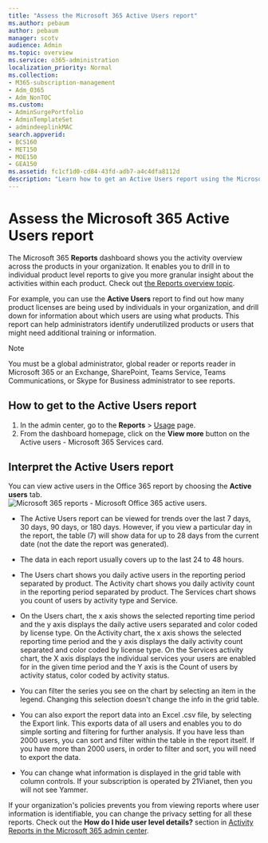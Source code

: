 ```yaml
---
title: "Assess the Microsoft 365 Active Users report"
ms.author: pebaum
author: pebaum
manager: scotv
audience: Admin
ms.topic: overview
ms.service: o365-administration
localization_priority: Normal
ms.collection: 
- M365-subscription-management 
- Adm_O365
- Adm_NonTOC
ms.custom: 
- AdminSurgePortfolio
- AdminTemplateSet
- admindeeplinkMAC
search.appverid:
- BCS160
- MET150
- MOE150
- GEA150
ms.assetid: fc1cf1d0-cd84-43fd-adb7-a4c4dfa8112d
description: "Learn how to get an Active Users report using the Microsoft 365 Reports dashboard in the Microsoft 365 admin center and find out how many product licenses are being used."
---
```


# Assess the Microsoft 365 Active Users report

The Microsoft 365 **Reports** dashboard shows you the activity overview across the products in your organization. It enables you to drill in to individual product level reports to give you more granular insight about the activities within each product. Check out [the Reports overview topic](activity-reports.md).
  
For example, you can use the **Active Users** report to find out how many product licenses are being used by individuals in your organization, and drill down for information about which users are using what products. This report can help administrators identify underutilized products or users that might need additional training or information. 
  
> [!NOTE]
> You must be a global administrator, global reader or reports reader in Microsoft 365 or an Exchange, SharePoint, Teams Service, Teams Communications, or Skype for Business administrator to see reports.  

## How to get to the Active Users report

1. In the admin center, go to the **Reports** \> <a href="https://go.microsoft.com/fwlink/p/?linkid=2074756" target="_blank">Usage</a> page. 
2. From the dashboard homepage, click on the **View more** button on the Active users - Microsoft 365 Services card.

## Interpret the Active Users report

You can view active users in the Office 365 report by choosing the **Active users** tab.<br/>![Microsoft 365 reports - Microsoft Office 365 active users.](../../media/56fe2e54-76ad-49e5-886f-1344c2697258.png)

- The Active Users report can be viewed for trends over the last 7 days, 30 days, 90 days, or 180 days. However, if you view a particular day in the report, the table (7) will show data for up to 28 days from the current date (not the date the report was generated).

- The data in each report usually covers up to the last 24 to 48 hours.

- The Users chart shows you daily active users in the reporting period separated by product.
The Activity chart shows you daily activity count in the reporting period separated by product.
The Services chart shows you count of users by activity type and Service.

- On the Users chart, the x axis shows the selected reporting time period and the y axis displays the daily active users separated and color coded by license type.
On the Activity chart, the x axis shows the selected reporting time period and the y axis displays the daily activity count separated and color coded by license type.
On the Services activity chart, the X axis displays the individual services your users are enabled for in the given time period and the Y axis is the Count of users by activity status, color coded by activity status.

- You can filter the series you see on the chart by selecting an item in the legend. Changing this selection doesn't change the info in the grid table.

- You can also export the report data into an Excel .csv file, by selecting the Export link. This exports data of all users and enables you to do simple sorting and filtering for further analysis. If you have less than 2000 users, you can sort and filter within the table in the report itself. If you have more than 2000 users, in order to filter and sort, you will need to export the data.

- You can change what information is displayed in the grid table with column controls.
If your subscription is operated by 21Vianet, then you will not see Yammer.



If your organization's policies prevents you from viewing reports where user information is identifiable, you can change the privacy setting for all these reports. Check out the **How do I hide user level details?** section in [Activity Reports in the Microsoft 365 admin center](activity-reports.md).  
